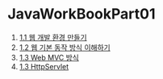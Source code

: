 # JavaWorkBookPart01

1. [1.1 웹 개발 환경 만들기](https://github.com/DS0708/JavaWorkBookPart01/blob/main/md/Part01_1.md)
2. [1.2 웹 기본 동작 방식 이해하기](https://github.com/DS0708/JavaWorkBookPart01/blob/main/md/Part01_2.md)
3. [1.3 Web MVC 방식](https://github.com/DS0708/JavaWorkBookPart01/blob/main/md/Part01_3.md)
4. [1.3 HttpServlet](https://github.com/DS0708/JavaWorkBookPart01/blob/main/md/Part01_4.md)